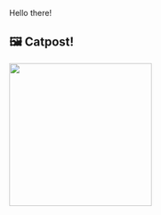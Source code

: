 Hello there!



## 🖼️ Catpost!

<sub>
    <img src="https://cdn2.thecatapi.com/images/AM7vlhp3Q.jpg" height="256">
</sub>

